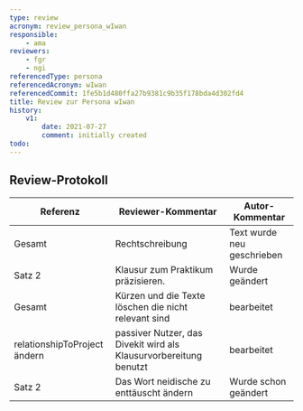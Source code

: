 ```yaml
---
type: review
acronym: review_persona_wIwan
responsible:
    - ama
reviewers:
    - fgr
    - ngi
referencedType: persona
referencedAcronym: wIwan
referencedCommit: 1fe5b1d480ffa27b9381c9b35f178bda4d302fd4
title: Review zur Persona wIwan
history:
    v1:
        date: 2021-07-27
        comment: initially created
todo:
---
```


## Review-Protokoll

| Referenz | Reviewer-Kommentar | Autor-Kommentar |
|------------|------------------|-----------------|
| Gesamt| Rechtschreibung | Text wurde neu geschrieben |
| Satz 2 | Klausur zum Praktikum präzisieren. | Wurde geändert |
| Gesamt | Kürzen und die Texte löschen die nicht relevant sind | bearbeitet |
| relationshipToProject ändern | passiver Nutzer, das Divekit wird als Klausurvorbereitung benutzt | bearbeitet |
| Satz 2 | Das Wort neidische zu enttäuscht ändern | Wurde schon geändert |

